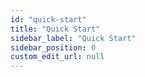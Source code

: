 ```yaml
---
id: "quick-start"
title: "Quick Start"
sidebar_label: "Quick Start"
sidebar_position: 0
custom_edit_url: null
---
```

